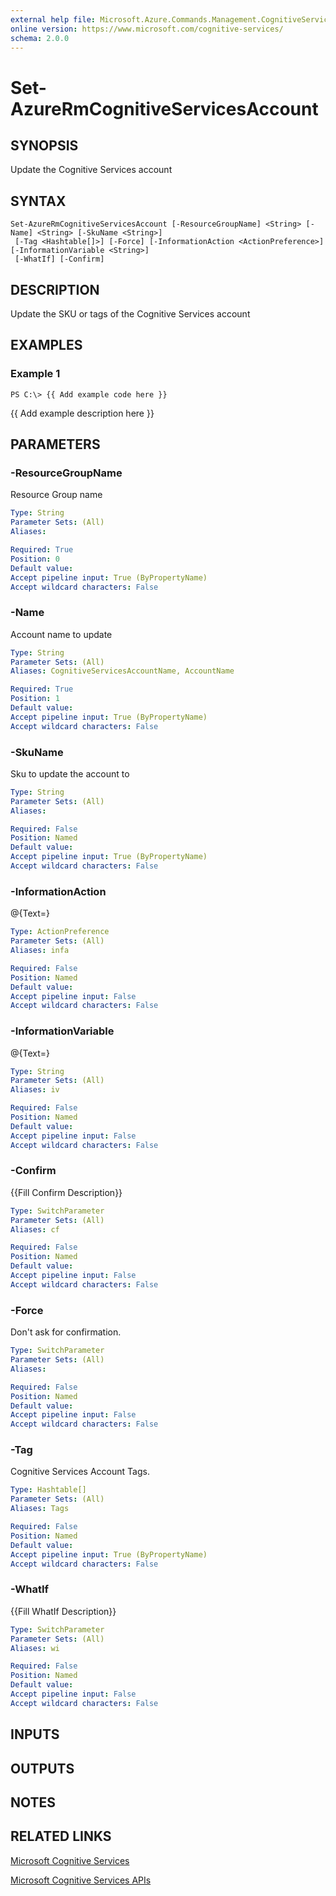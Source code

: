 ```yaml
---
external help file: Microsoft.Azure.Commands.Management.CognitiveServices.dll-Help.xml
online version: https://www.microsoft.com/cognitive-services/
schema: 2.0.0
---
```


# Set-AzureRmCognitiveServicesAccount
## SYNOPSIS
Update the Cognitive Services account

## SYNTAX

```
Set-AzureRmCognitiveServicesAccount [-ResourceGroupName] <String> [-Name] <String> [-SkuName <String>]
 [-Tag <Hashtable[]>] [-Force] [-InformationAction <ActionPreference>] [-InformationVariable <String>]
 [-WhatIf] [-Confirm]
```

## DESCRIPTION
Update the SKU or tags of the Cognitive Services account

## EXAMPLES

### Example 1
```
PS C:\> {{ Add example code here }}
```

{{ Add example description here }}

## PARAMETERS

### -ResourceGroupName
Resource Group name

```yaml
Type: String
Parameter Sets: (All)
Aliases: 

Required: True
Position: 0
Default value: 
Accept pipeline input: True (ByPropertyName)
Accept wildcard characters: False
```

### -Name
Account name to update

```yaml
Type: String
Parameter Sets: (All)
Aliases: CognitiveServicesAccountName, AccountName

Required: True
Position: 1
Default value: 
Accept pipeline input: True (ByPropertyName)
Accept wildcard characters: False
```

### -SkuName
Sku to update the account to

```yaml
Type: String
Parameter Sets: (All)
Aliases: 

Required: False
Position: Named
Default value: 
Accept pipeline input: True (ByPropertyName)
Accept wildcard characters: False
```

### -InformationAction
@{Text=}

```yaml
Type: ActionPreference
Parameter Sets: (All)
Aliases: infa

Required: False
Position: Named
Default value: 
Accept pipeline input: False
Accept wildcard characters: False
```

### -InformationVariable
@{Text=}

```yaml
Type: String
Parameter Sets: (All)
Aliases: iv

Required: False
Position: Named
Default value: 
Accept pipeline input: False
Accept wildcard characters: False
```

### -Confirm
{{Fill Confirm Description}}

```yaml
Type: SwitchParameter
Parameter Sets: (All)
Aliases: cf

Required: False
Position: Named
Default value: 
Accept pipeline input: False
Accept wildcard characters: False
```

### -Force
Don't ask for confirmation.

```yaml
Type: SwitchParameter
Parameter Sets: (All)
Aliases: 

Required: False
Position: Named
Default value: 
Accept pipeline input: False
Accept wildcard characters: False
```

### -Tag
Cognitive Services Account Tags.

```yaml
Type: Hashtable[]
Parameter Sets: (All)
Aliases: Tags

Required: False
Position: Named
Default value: 
Accept pipeline input: True (ByPropertyName)
Accept wildcard characters: False
```

### -WhatIf
{{Fill WhatIf Description}}

```yaml
Type: SwitchParameter
Parameter Sets: (All)
Aliases: wi

Required: False
Position: Named
Default value: 
Accept pipeline input: False
Accept wildcard characters: False
```

## INPUTS

## OUTPUTS

## NOTES

## RELATED LINKS

[Microsoft Cognitive Services](https://www.microsoft.com/cognitive-services/)

[Microsoft Cognitive Services APIs](https://www.microsoft.com/cognitive-services/en-us/apis)

